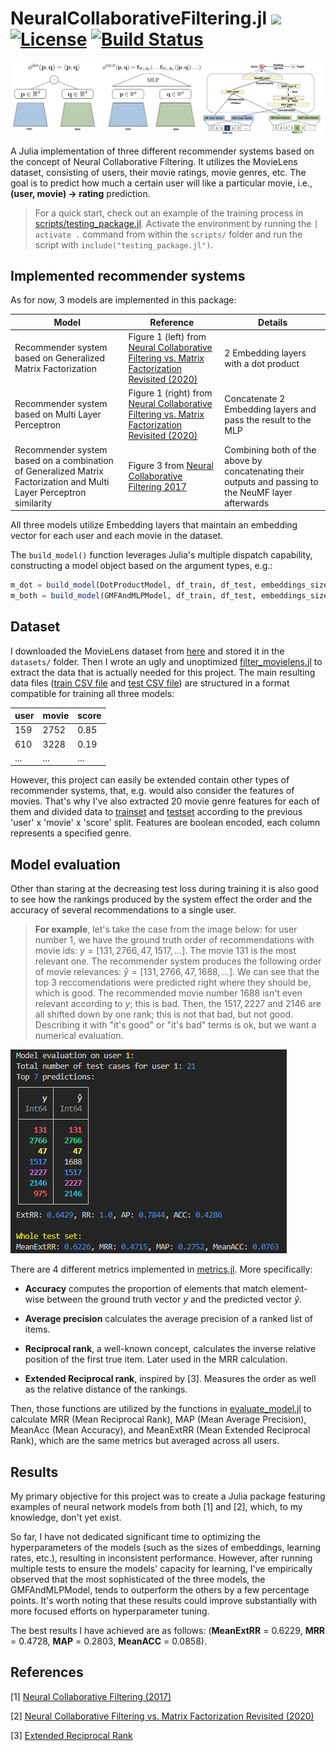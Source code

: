 # NeuralCollaborativeFiltering.jl [![](https://img.shields.io/badge/docs-latest-blue.svg)](https://poludmik.github.io/NeuralCollaborativeFiltering.jl/dev/) [![License](https://img.shields.io/badge/License-MIT-blue.svg)](https://github.com/JuliaTeachingCTU/ImageInspector.jl/blob/master/LICENSE) [![Build Status](https://github.com/poludmik/NeuralCollaborativeFiltering.jl/actions/workflows/CI.yml/badge.svg?branch=master)](https://github.com/poludmik/NeuralCollaborativeFiltering.jl/actions/workflows/CI.yml?query=branch%3Amaster)



![image info](assets/dot_mlp_and_both.png)

A Julia implementation of three different recommender systems based on the concept of Neural Collaborative Filtering. It utilizes the MovieLens dataset, consisting of users, their movie ratings, movie genres, etc. The goal is to predict how much a certain user will like a particular movie, i.e., **(user, movie) -> rating** prediction.

> For a quick start, check out an example of the training process in  [scripts/testing_package.jl](https://github.com/poludmik/NeuralCollaborativeFiltering.jl/blob/master/scripts/testing_package.jl). Activate the environment by running the `] activate .` command from within the `scripts/` folder and run the script with `include("testing_package.jl")`.


## Implemented recommender systems
As for now, 3 models are implemented in this package:

| Model | Reference | Details |
|-------|------|------|
| Recommender system based on Generalized Matrix Factorization | Figure 1 (left) from [Neural Collaborative Filtering vs. Matrix Factorization Revisited (2020)](https://arxiv.org/pdf/2005.09683.pdf) | 2 Embedding layers with a dot product |
| Recommender system based on Multi Layer Perceptron | Figure 1 (right) from [Neural Collaborative Filtering vs. Matrix Factorization Revisited (2020)](https://arxiv.org/pdf/2005.09683.pdf) | Concatenate 2 Embedding layers and pass the result to the MLP |
| Recommender system based on a combination of Generalized Matrix Factorization and Multi Layer Perceptron similarity | Figure 3 from [Neural Collaborative Filtering 2017](https://arxiv.org/pdf/1708.05031.pdf) | Combining both of the above by concatenating their outputs and passing to the NeuMF layer afterwards |

All three models utilize Embedding layers that maintain an embedding vector for each user and each movie in the dataset.

The `build_model()` function leverages Julia's multiple dispatch capability, constructing a model object based on the argument types, e.g.:
```julia
m_dot = build_model(DotProductModel, df_train, df_test, embeddings_size=60)
m_both = build_model(GMFAndMLPModel, df_train, df_test, embeddings_size=60, share_embeddings=true)
```


## Dataset
I downloaded the MovieLens dataset from [here](https://grouplens.org/datasets/movielens/#:~:text=recommended%20for%20education%20and%20development) and stored it in the `datasets/` folder. Then I wrote an ugly and unoptimized [filter_movielens.jl](https://github.com/poludmik/NeuralCollaborativeFiltering.jl/blob/master/scripts/filter_movielens.jl) to extract the data that is actually needed for this project. The main resulting data files ([train CSV file](https://github.com/poludmik/NeuralCollaborativeFiltering.jl/blob/master/datasets/ml-latest-small/user_movie_pairs_for_coll_filtr_train.csv) and [test CSV file](https://github.com/poludmik/NeuralCollaborativeFiltering.jl/blob/master/datasets/ml-latest-small/user_movie_pairs_for_coll_filtr_test.csv)) are structured in a format compatible for training all three models:

| user | movie | score |
|------|-------|-------|
| 159  | 2752  | 0.85  |
| 610  | 3228  | 0.19  |
| ...  | ...   | ...   |

However, this project can easily be extended contain other types of recommender systems, that, e.g. would also consider the features of movies.
That's why I've also extracted 20 movie genre features for each of them and divided data to [trainset](https://github.com/poludmik/NeuralCollaborativeFiltering.jl/blob/master/datasets/ml-latest-small/movie_genre_df_train.csv) and [testset](https://github.com/poludmik/NeuralCollaborativeFiltering.jl/blob/master/datasets/ml-latest-small/movie_genre_df_test.csv) according to the previous 'user' x 'movie' x 'score' split. Features are boolean encoded, each column represents a specified genre.


## Model evaluation
Other than staring at the decreasing test loss during training it is also good to see how the rankings produced by the system effect the order and the accuracy of several recommendations to a single user.

> **For example**, let's take the case from the image below: for user number $1$, we have the ground truth order of recommendations with movie ids: $y = [131, 2766, 47, 1517, ...]$. The movie $131$ is the most relevant one. The recommender system produces the following order of movie relevances: $\hat y = [131, 2766, 47, 1688, ...]$. We can see that the top 3 reccomendations were predicted right where they should be, which is good. The recommended movie number $1688$ isn't even relevant according to $y$; this is bad. Then, the $1517, 2227$ and $2146$ are all shifted down by one rank; this is not that bad, but not good. Describing it with "it's good" or "it's bad" terms is ok, but we want a numerical evaluation.

![image info](assets/eval.png)

There are 4 different metrics implemented in [metrics.jl](https://github.com/poludmik/NeuralCollaborativeFiltering.jl/blob/master/src/evaluation/metrics.jl). More specifically:

* **Accuracy** computes the proportion of elements that match element-wise between the ground truth vector $y$ and the predicted vector $\hat y$.

* **Average precision** calculates the average precision of a ranked list of items.

* **Reciprocal rank**, a well-known concept, calculates the inverse relative position of the first true item. Later used in the MRR calculation.

* **Extended Reciprocal rank**, inspired by [3]. Measures the order as well as the relative distance of the rankings.

Then, those functions are utilized by the functions in [evaluate_model.jl](https://github.com/poludmik/NeuralCollaborativeFiltering.jl/blob/master/src/evaluation/evaluate_model.jl) to calculate MRR (Mean Reciprocal Rank), MAP (Mean Average Precision), MeanAcc (Mean Accuracy), and MeanExtRR (Mean Extended Reciprocal Rank), which are the same metrics but averaged across all users.


## Results

My primary objective for this project was to create a Julia package featuring examples of neural network models from both [1] and [2], which, to my knowledge, don't yet exist.

So far, I have not dedicated significant time to optimizing the hyperparameters of the models (such as the sizes of embeddings, learning rates, etc.), resulting in inconsistent performance. However, after running multiple tests to ensure the models' capacity for learning, I've empirically observed that the most sophisticated of the three models, the GMFAndMLPModel, tends to outperform the others by a few percentage points. It's worth noting that these results could improve substantially with more focused efforts on hyperparameter tuning. 

The best results I have achieved are as follows: (**MeanExtRR** = 0.6229, **MRR** = 0.4728, **MAP** = 0.2803, **MeanACC** = 0.0858).

## References
[1] [Neural Collaborative Filtering (2017)](https://arxiv.org/pdf/1708.05031.pdf)
 
[2] [Neural Collaborative Filtering vs. Matrix Factorization Revisited (2020)](https://arxiv.org/pdf/2005.09683.pdf)
 
[3] [Extended Reciprocal Rank](https://towardsdatascience.com/extended-reciprocal-rank-ranking-evaluation-metric-5929573c778a)

